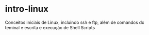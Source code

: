 # intro-linux
Conceitos iniciais de Linux, incluindo ssh e ftp, além de comandos do teminal e escrita e execução de Shell Scripts
